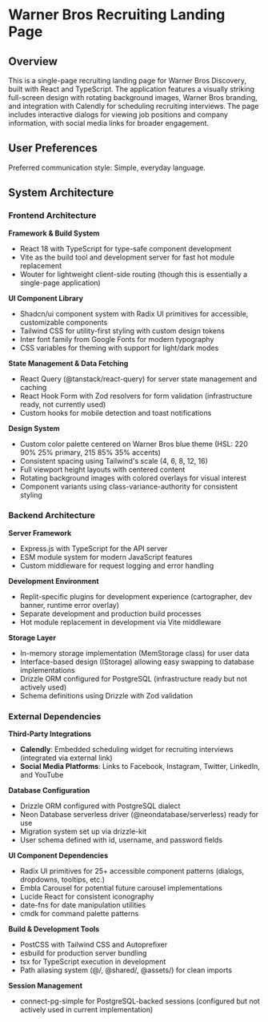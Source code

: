 # Warner Bros Recruiting Landing Page

## Overview

This is a single-page recruiting landing page for Warner Bros Discovery, built with React and TypeScript. The application features a visually striking full-screen design with rotating background images, Warner Bros branding, and integration with Calendly for scheduling recruiting interviews. The page includes interactive dialogs for viewing job positions and company information, with social media links for broader engagement.

## User Preferences

Preferred communication style: Simple, everyday language.

## System Architecture

### Frontend Architecture

**Framework & Build System**
- React 18 with TypeScript for type-safe component development
- Vite as the build tool and development server for fast hot module replacement
- Wouter for lightweight client-side routing (though this is essentially a single-page application)

**UI Component Library**
- Shadcn/ui component system with Radix UI primitives for accessible, customizable components
- Tailwind CSS for utility-first styling with custom design tokens
- Inter font family from Google Fonts for modern typography
- CSS variables for theming with support for light/dark modes

**State Management & Data Fetching**
- React Query (@tanstack/react-query) for server state management and caching
- React Hook Form with Zod resolvers for form validation (infrastructure ready, not currently used)
- Custom hooks for mobile detection and toast notifications

**Design System**
- Custom color palette centered on Warner Bros blue theme (HSL: 220 90% 25% primary, 215 85% 35% accents)
- Consistent spacing using Tailwind's scale (4, 6, 8, 12, 16)
- Full viewport height layouts with centered content
- Rotating background images with colored overlays for visual interest
- Component variants using class-variance-authority for consistent styling

### Backend Architecture

**Server Framework**
- Express.js with TypeScript for the API server
- ESM module system for modern JavaScript features
- Custom middleware for request logging and error handling

**Development Environment**
- Replit-specific plugins for development experience (cartographer, dev banner, runtime error overlay)
- Separate development and production build processes
- Hot module replacement in development via Vite middleware

**Storage Layer**
- In-memory storage implementation (MemStorage class) for user data
- Interface-based design (IStorage) allowing easy swapping to database implementations
- Drizzle ORM configured for PostgreSQL (infrastructure ready but not actively used)
- Schema definitions using Drizzle with Zod validation

### External Dependencies

**Third-Party Integrations**
- **Calendly**: Embedded scheduling widget for recruiting interviews (integrated via external link)
- **Social Media Platforms**: Links to Facebook, Instagram, Twitter, LinkedIn, and YouTube

**Database Configuration**
- Drizzle ORM configured with PostgreSQL dialect
- Neon Database serverless driver (@neondatabase/serverless) ready for use
- Migration system set up via drizzle-kit
- User schema defined with id, username, and password fields

**UI Component Dependencies**
- Radix UI primitives for 25+ accessible component patterns (dialogs, dropdowns, tooltips, etc.)
- Embla Carousel for potential future carousel implementations
- Lucide React for consistent iconography
- date-fns for date manipulation utilities
- cmdk for command palette patterns

**Build & Development Tools**
- PostCSS with Tailwind CSS and Autoprefixer
- esbuild for production server bundling
- tsx for TypeScript execution in development
- Path aliasing system (@/, @shared/, @assets/) for clean imports

**Session Management**
- connect-pg-simple for PostgreSQL-backed sessions (configured but not actively used in current implementation)
